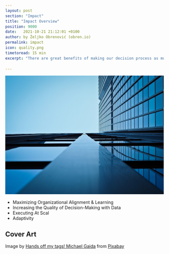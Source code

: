```yaml
---
layout: post
section: "Impact"
title: "Impact Overview"
position: 9000
date:   2021-10-21 21:12:01 +0100
author: by Željko Obrenović (obren.io)
permalink: impact
icon: quality.png
timetoread: 15 min
excerpt: "There are great benefits of making our decision process as much as possible data-driven. I see it as one of the most critical tasks for any architect to maintain high-quality data on relevant technology developments, both internal and external, providing fuel for data-driven decision-making."

---
```

![](assets/images/arch/architecture-1048092_1920.jpg)


* Maximizing Organizational Alignment & Learning
* Increasing the Quality of Decision-Making with Data
* Executing At Scal
* Adaptivity

## Cover Art

Image by <a href="https://pixabay.com/users/652234-652234/?utm_source=link-attribution&amp;utm_medium=referral&amp;utm_campaign=image&amp;utm_content=1048092">Hands off my tags! Michael Gaida</a> from <a href="https://pixabay.com/?utm_source=link-attribution&amp;utm_medium=referral&amp;utm_campaign=image&amp;utm_content=1048092">Pixabay</a>
